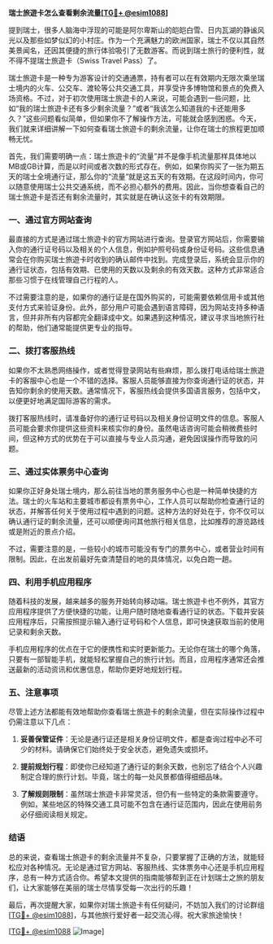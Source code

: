 **瑞士旅遊卡怎么查看剩余流量[[TG💪+ @esim1088](https://t.me/s/esim1088)]**

提到瑞士，很多人脑海中浮现的可能是阿尔卑斯山的皑皑白雪、日内瓦湖的静谧风光以及那些如梦似幻的小村庄。作为一个充满魅力的欧洲国家，瑞士不仅以其自然美景闻名，还因其便捷的旅行体验吸引了无数游客。而说到瑞士旅行的便利性，就不得不提瑞士旅遊卡（Swiss Travel Pass）了。

瑞士旅遊卡是一种专为游客设计的交通通票，持有者可以在有效期内无限次乘坐瑞士境内的火车、公交车、渡轮等公共交通工具，并享受许多博物馆和景点的免费入场资格。不过，对于初次使用瑞士旅遊卡的人来说，可能会遇到一些问题，比如“我的瑞士旅遊卡还有多少剩余流量？”或者“我该怎么知道我的卡还能用多久？”这些问题看似简单，但如果你不了解操作方法，可能就会感到困惑。今天，我们就来详细讲解一下如何查看瑞士旅遊卡的剩余流量，让你在瑞士的旅程更加顺畅无忧。

首先，我们需要明确一点：瑞士旅遊卡的“流量”并不是像手机流量那样具体地以MB或GB计算，而是以时间或者次数的形式存在。例如，如果你购买了一张为期五天的瑞士全境通行证，那么你的“流量”就是这五天的有效期。在这段时间内，你可以随意使用瑞士公共交通系统，而不必担心额外的费用。因此，当你想查看自己的瑞士旅遊卡是否还有剩余流量时，其实就是在确认这张卡的有效期限。

### **一、通过官方网站查询**

最直接的方式是通过瑞士旅遊卡的官方网站进行查询。登录官方网站后，你需要输入你的通行证号码以及相关的个人信息，例如护照号码或身份证号码。这些信息通常会在你购买瑞士旅遊卡时收到的确认邮件中找到。完成登录后，系统会显示你的通行证状态，包括有效期、已使用的天数以及剩余的有效天数。这种方式非常适合那些习惯于在线管理自己行程的人。

不过需要注意的是，如果你的通行证是在国外购买的，可能需要依赖信用卡或其他支付方式来验证身份。此外，部分用户可能会遇到语言障碍，因为网站支持多种语言，但并非所有内容都完全翻译成中文。如果遇到这种情况，建议寻求当地旅行社的帮助，他们通常能提供更专业的指导。

### **二、拨打客服热线**

如果你不太熟悉网络操作，或者觉得登录网站有些麻烦，那么拨打电话给瑞士旅遊卡的客服中心也是一个不错的选择。客服人员能够直接为你查询通行证的状态，并告知你剩余的使用天数。通常情况下，客服热线会提供多国语言服务，包括中文，以便更好地满足国际游客的需求。

拨打客服热线时，请准备好你的通行证号码以及相关身份证明文件的信息。客服人员可能会要求你提供这些资料来核实你的身份。虽然电话咨询可能会稍微费些时间，但这种方式的优势在于可以直接与专业人员沟通，避免因误操作而导致的问题。

### **三、通过实体票务中心查询**

如果你正好身处瑞士境内，那么前往当地的票务服务中心也是一种简单快捷的方法。瑞士的火车站和主要城市都设有票务中心，工作人员可以帮助你检查通行证的状态，并解答任何关于使用过程中遇到的问题。这种方法的好处在于，你不仅可以确认通行证的剩余流量，还可以顺便询问其他旅行相关信息，比如推荐的游览路线或是附近的景点介绍。

不过，需要注意的是，一些较小的城市可能没有专门的票务中心，或者营业时间有限制。因此，在出发前最好先查清楚目的地的具体情况，以免白跑一趟。

### **四、利用手机应用程序**

随着科技的发展，越来越多的服务开始转向移动端。瑞士旅遊卡也不例外，其官方应用程序提供了方便快捷的功能，让用户随时随地查看通行证的状态。下载并安装应用程序后，只需按照提示输入通行证号码和个人信息，即可快速获取当前的使用记录和剩余天数。

手机应用程序的优点在于它的便携性和实时更新能力。无论你在瑞士的哪个角落，只要有一部智能手机，就能轻松掌握自己的旅行计划。而且，应用程序通常还会推送最新的活动资讯和优惠信息，帮助你更好地规划行程。

### **五、注意事项**

尽管上述方法都能有效地帮助你查看瑞士旅遊卡的剩余流量，但在实际操作过程中仍需注意以下几点：

1. **妥善保管证件**：无论是通行证还是相关身份证明文件，都是查询过程中必不可少的材料。请确保它们始终处于安全状态，避免遗失或损坏。
   
2. **提前规划行程**：即使你已经知道了通行证的剩余天数，也别忘了结合个人兴趣制定合理的旅行计划。毕竟，瑞士的每一处风景都值得细细品味。

3. **了解规则限制**：虽然瑞士旅遊卡非常灵活，但仍有一些特定的条款需要遵守。例如，某些地区的特殊交通工具可能不包含在通行证范围内，因此在使用前务必仔细阅读相关规定。

### **结语**

总的来说，查看瑞士旅遊卡的剩余流量并不复杂，只要掌握了正确的方法，就能轻松应对各种情况。无论是通过官方网站、客服热线、实体票务中心还是手机应用程序，总有一种方式适合你。希望本文提供的指南能够帮到正在计划瑞士之旅的朋友们，让大家能够在美丽的瑞士尽情享受每一次出行的乐趣！

最后，再次提醒大家，如果你对瑞士旅遊卡有任何疑问，不妨加入我们的讨论群组[[TG💪+ @esim1088](https://t.me/s/esim1088)]，与其他旅行爱好者一起交流心得。祝大家旅途愉快！

[[TG💪+ @esim1088](https://t.me/s/esim1088) ![Image](https://i.postimg.cc/4NQfJmqS/Snipaste-2025-05-13-00-14-12.png)]